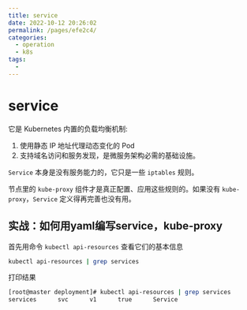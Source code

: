 ```yaml
---
title: service
date: 2022-10-12 20:26:02
permalink: /pages/efe2c4/
categories:
  - operation
  - k8s
tags:
  - 
---
```

# service

它是 Kubernetes 内置的负载均衡机制:

1. 使用静态 IP 地址代理动态变化的 Pod
2. 支持域名访问和服务发现，是微服务架构必需的基础设施。



`Service` 本身是没有服务能力的，它只是一些 `iptables` 规则。

节点里的 `kube-proxy` 组件才是真正配置、应用这些规则的。如果没有 `kube-proxy`，`Service` 定义得再完善也没有用。


## 实战：如何用yaml编写service，kube-proxy

首先用命令 `kubectl api-resources` 查看它们的基本信息

```bash
kubectl api-resources | grep services 
```

打印结果

```bash
[root@master deployment]# kubectl api-resources | grep services
services      svc      v1      true      Service
```